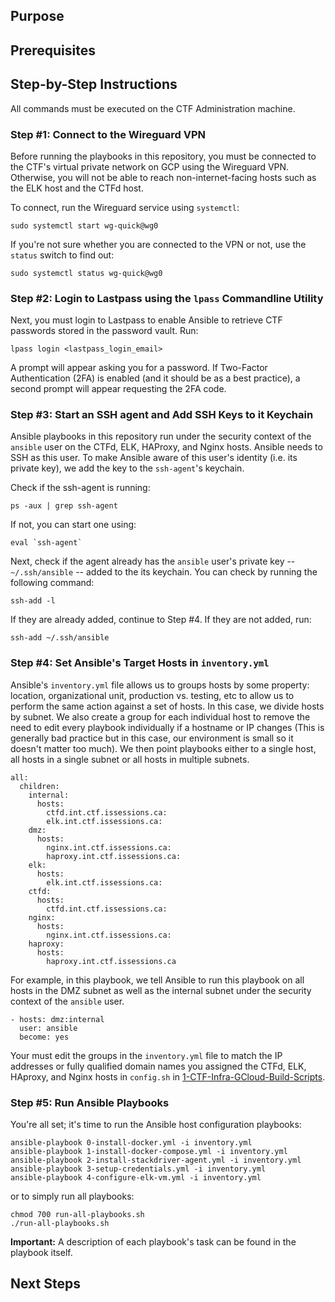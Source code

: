 ## Purpose


## Prerequisites


## Step-by-Step Instructions 

All commands must be executed on the CTF Administration machine.

### Step #1: Connect to the Wireguard VPN

Before running the playbooks in this repository, you must be connected to the CTF's virtual private network on GCP using the Wireguard VPN. Otherwise, you will not be able to reach non-internet-facing hosts such as the ELK host and the CTFd host.  

To connect, run the Wireguard service using `systemctl`:
```
sudo systemctl start wg-quick@wg0
```

If you're not sure whether you are connected to the VPN or not, use the `status` switch to find out:
```
sudo systemctl status wg-quick@wg0
```

### Step #2: Login to Lastpass using the `lpass` Commandline Utility 

Next, you must login to Lastpass to enable Ansible to retrieve CTF passwords stored in the password vault. Run:  

```
lpass login <lastpass_login_email>
```

A prompt will appear asking you for a password. If Two-Factor Authentication (2FA) is enabled (and it should be as a best practice), a second prompt will appear requesting the 2FA code.

### Step #3: Start an SSH agent and Add SSH Keys to it Keychain

Ansible playbooks in this repository run under the security context of the `ansible` user on the CTFd, ELK, HAProxy, and Nginx hosts. Ansible needs to SSH as this user. To make Ansible aware of this user's identity (i.e. its private key), we add the key to the `ssh-agent`'s keychain. 

Check if the ssh-agent is running:
```
ps -aux | grep ssh-agent
```

If not, you can start one using:
```
eval `ssh-agent`
```

Next, check if the agent already has the `ansible` user's private key -- `~/.ssh/ansible` -- added to the its keychain. You can check by running the following command:
```
ssh-add -l
```

If they are already added, continue to Step #4. If they are not added, run:

```
ssh-add ~/.ssh/ansible
```

### Step #4: Set Ansible's Target Hosts in `inventory.yml` 

Ansible's `inventory.yml` file allows us to groups hosts by some property: location, organizational unit, production vs. testing, etc to allow us to perform the same action against a set of hosts. In this case, we divide hosts by subnet. We also create a group for each individual host to remove the need to edit every playbook individually if a hostname or IP changes (This is generally bad practice but in this case, our environment is small so it doesn't matter too much). We then point playbooks either to a single host, all hosts in a single subnet or all hosts in multiple subnets.
```
all:
  children:
    internal:
      hosts:
        ctfd.int.ctf.issessions.ca:
        elk.int.ctf.issessions.ca:
    dmz:
      hosts:
        nginx.int.ctf.issessions.ca:
        haproxy.int.ctf.issessions.ca:
    elk:
      hosts:
        elk.int.ctf.issessions.ca:
    ctfd:
      hosts:
        ctfd.int.ctf.issessions.ca:
    nginx:
      hosts:
        nginx.int.ctf.issessions.ca:
    haproxy:
      hosts:
        haproxy.int.ctf.issessions.ca

```

For example, in this playbook, we tell Ansible to run this playbook on all hosts in the DMZ subnet as well as the internal subnet under the security context of the `ansible` user.
```
- hosts: dmz:internal
  user: ansible
  become: yes
```

Your must edit the groups in the `inventory.yml` file to match the IP addresses or fully qualified domain names you assigned the CTFd, ELK, HAproxy, and Nginx hosts in `config.sh` in [1-CTF-Infra-GCloud-Build-Scripts](https://github.com/abboudl/1-CTF-Infra-GCloud-Build-Scripts/).


### Step #5: Run Ansible Playbooks

You're all set; it's time to run the Ansible host configuration playbooks:

```
ansible-playbook 0-install-docker.yml -i inventory.yml
ansible-playbook 1-install-docker-compose.yml -i inventory.yml
ansible-playbook 2-install-stackdriver-agent.yml -i inventory.yml
ansible-playbook 3-setup-credentials.yml -i inventory.yml
ansible-playbook 4-configure-elk-vm.yml -i inventory.yml
```

or to simply run all playbooks:
```
chmod 700 run-all-playbooks.sh
./run-all-playbooks.sh
```

**Important:** A description of each playbook's task can be found in the playbook itself.


## Next Steps


